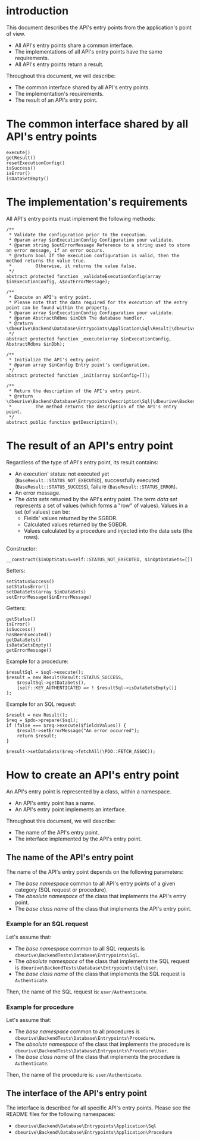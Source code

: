 # introduction

This document describes the API's entry points from the application's point of view.

* All API's entry points share a common interface.
* The implementations of all API's entry points have the same requirements.
* All API's entry points return a result.

Throughout this document, we will describe:

* The common interface shared by all API's entry points.
* The implementation's requirements.
* The result of an API's entry point.

# The common interface shared by all API's entry points

    execute()
    getResult()
    resetExecutionConfig()
    isSuccess()
    isError()
    isDataSetEmpty()

# The implementation's requirements

All API's entry points must implement the following methods:

    /**
     * Validate the configuration prior to the execution.
     * @param array $inExecutionConfig Configuration pour validate.
     * @param string $outErrorMessage Reference to a string used to store an error message, if an error occurs.
     * @return bool If the execution configuration is valid, then the method returns the value true.
     *         Otherwise, it returns the value false.
     */
    abstract protected function _validateExecutionConfig(array $inExecutionConfig, &$outErrorMessage);

    /**
     * Execute an API's entry point.
     * Please note that the data required for the execution of the entry point can be found within the property.
     * @param array $inExecutionConfig Configuration pour validate.
     * @param AbstractRdbms $inDbh The database handler.
     * @return \dbeurive\Backend\Database\Entrypoints\Application\Sql\Result|\dbeurive\Backend\Database\Entrypoints\Application\Procedure\Result
     */
    abstract protected function _execute(array $inExecutionConfig, AbstractRdbms $inDbh);

    /**
     * Initialize the API's entry point.
     * @param array $inConfig Entry point's configuration.
     */
    abstract protected function _init(array $inConfig=[]);

    /**
     * Return the description of the API's entry point.
     * @return \dbeurive\Backend\Database\Entrypoints\Description\Sql|\dbeurive\Backend\Database\Entrypoints\Description\Procedure
     *         The method returns the description of the API's entry point.
     */
    abstract public function getDescription();

# The result of an API's entry point

Regardless of the type of API's entry point, its result contains:

* An execution' status: not executed yet (`BaseResult::STATUS_NOT_EXECUTED`), successfully executed (`BaseResult::STATUS_SUCCESS`), failure (`BaseResult::STATUS_ERROR`).
* An error message.
* The _data sets_ returned by the API's entry point.
  The term _data set_ represents a set of values (which forms a "row" of values).
  Values in a set (of values) can be:
  * Fields' values returned by the SGBDR.
  * Calculated values returned by the SGBDR.
  * Values calculated by a procedure and injected into the data sets (the rows).

Constructor:

    __construct($inOptStatus=self::STATUS_NOT_EXECUTED, $inOptDataSets=[])

Setters:

    setStatusSuccess()
    setStatusError()
    setDataSets(array $inDataSets)
    setErrorMessage($inErrorMessage)
    
Getters:

    getStatus()
    isError()
    isSuccess()
    hasBeenExecuted()
    getDataSets()
    isDataSetsEmpty()
    getErrorMessage()

Example for a procedure:

    $resultSql = $sql->execute();
    $result = new Result(Result::STATUS_SUCCESS,
        $resultSql->getDataSets(),
        [self::KEY_AUTHENTICATED => ! $resultSql->isDataSetsEmpty()]
    );
        
Example for an SQL request:

    $result = new Result();
    $req = $pdo->prepare($sql);
    if (false === $req->execute($fieldsValues)) {
        $result->setErrorMessage("An error occurred");
        return $result;
    }
    
    $result->setDataSets($req->fetchAll(\PDO::FETCH_ASSOC));
        
# How to create an API's entry point

An API's entry point is represented by a class, within a namespace.

* An API's entry point has a name.
* An API's entry point implements an interface.

Throughout this document, we will describe:

* The name of the API's entry point.
* The interface implemented by the API's entry point.

## The name of the API's entry point

The name of the API's entry point depends on the following parameters:

* The *base namespace* common to all API's entry points of a given category (SQL request or procedure).
* The *absolute namespace* of the class that implements the API's entry point.
* The *base class name* of the class that implements the API's entry point.

### Example for an SQL request

Let's assume that:

* The *base namespace* common to all SQL requests is `dbeurive\BackendTests\Database\Entrypoints\Sql`.
* The *absolute namespace* of the class that implements the SQL request is `dbeurive\BackendTests\Database\Entrypoints\Sql\User`.
* The *base class name* of the class that implements the SQL request is `Authenticate`.

Then, the name of the SQL request is: `user/Authenticate`.

### Example for procedure

Let's assume that:

* The *base namespace* common to all procedures is `dbeurive\BackendTests\Database\Entrypoints\Procedure`.
* The *absolute namespace* of the class that implements the procedure is `dbeurive\BackendTests\Database\Entrypoints\Procedure\User`.
* The *base class name* of the class that implements the procedure is `Authenticate`.

Then, the name of the procedure is: `user/Authenticate`.

## The interface of the API's entry point


The interface is described for all specific API's entry points. Please see the README files for the following namespaces:

* `dbeurive\Backend\Database\Entrypoints\Application\Sql`
* `dbeurive\Backend\Database\Entrypoints\Application\Procedure`
